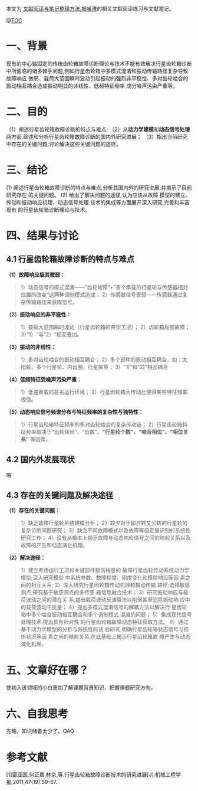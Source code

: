 本文为 [文献阅读与笔记整理方法.振噪渣](https://blog.csdn.net/qq_35427603/article/details/147962101)的相关文献阅读练习与文献笔记。  

  @[TOC](目录)
  
 # 一、背景
现有的中心轴固定的传统齿轮箱故障诊断理论与技术不能有效解决行星齿轮箱诊断中所面临的诸多棘手问题,例如行星齿轮箱中多模式混淆和振动传输路径复杂导致故障响应  微弱、载荷大范围瞬时波动引起振动的强烈非平稳性、多对齿轮啮合的振动相互耦合造成振动明显的非线性、低频特征频率  成分噪声污染严重等。
 # 二、目的
（1）阐述行星齿轮箱故障诊断的特点与难点;
（2）从**动力学建模**和**动态信号处理**两方面,综述和分析行星齿轮箱故障诊断的国内外研究进展；
（3）指出当前研究中存在的关键问题;讨论解决这些关键问题的途径。
 # 三、结论
 (1) 阐述行星齿轮箱故障诊断的特点与难点,分析其国内外的研究进展,并揭示了目前研究存在  的关键问题。
 (2) 给出了解决问题的途径,认为应该从故障  模型的建立、传动和振动响应机理、动态信号处理  技术的集成等方面展开深入研究,完善和丰富现有  的行星齿轮箱诊断理论与技术。
 # 四、结果与讨论
 ## 4.1 行星齿轮箱故障诊断的特点与难点  
 **（1）故障响应极其微弱：**
>1）动态信号的模式混淆——”齿轮故障“+”多个承载的行星轮与传感器相对位置的改变“这两种调制模式造成；
 2）传感器信号衰弱——传感器通过复杂传输路径来获取信号。

   **（2）振动响应的非平稳性：**
>1）载荷大范围瞬时波动（行星齿轮箱的典型工况）；
2）齿轮箱局部故障；
3）”1）“与”2）“相互叠加。

**（3）振动的非线性：**
>1）多对齿轮啮合的振动相互耦合；
2）多个部件的振动相互耦合，如：太阳轮、多个行星轮、内齿圈、行星架等；
3）"1)"和"2)"相互耦合

**（4）低频特征受噪声污染严重：**
>1）低速重载的恶劣运行环境；
2）行星齿轮箱大传动比使得某些特征频率极低。

**（5）动态响应信号频谱分布与特征频率的复杂性与独特性：**
>1）行星齿轮箱特征频率的多对齿轮啮合的复杂传动链；
2）行星齿轮箱特征频率取决于“齿轮转频”、“齿数”、**“行星轮个数”、“啮合相位”、“相位关系”** 等因素。
##  4.2  国内外发展现状
略
## 4.3 存在的关键问题及解决途径
**（1）存在的关键问题：**
>1）缺乏故障行星轮系统建模分析；
2）较少对于即自转又公转的行星轮的复杂诊断问题研究；
3）缺乏不同故障模式以及故障等级定量识别的系统性研究工作；
4）没有从根本上揭示故障与动态响应信号之间的映射关系以及故障的产生和动态演化机理。

**（2）解决途径：**
>1）建立考虑运行工况和关键部件损伤程度的 故障行星齿轮传动系统动力学模型;深入研究模型 中系统参数、故障程度、刚度变化和模型响应等因 素之间的相互关系;
2）深入研究行星齿轮箱传动机理和振动传输 路径;选择敏感测点;研究基于敏感测点的多传感 器信息融合技术；
3）研究振动响应与载荷波动之间的潜在关 系,提出载荷波动反演算法以削弱甚至消除振动响 应中的载荷波动干扰量；
4）提出多模式混淆信号的解耦方法以解决行 星齿轮箱中多个啮合振动相互耦合和多个调制模式 混淆的问题；
5）集成现代信号处理技术,提出具有针对性 的行星齿轮箱故障动态特征获取方法。
6）通过基于动力学模型的分析与系统性的试 验研究,明确行星齿轮箱状态信号与损伤状况等因 素之间的映射关系,在此基础上揭示行星齿轮箱故 障产生与动态演化机理。
 #  五、文章好在哪？
 使初入该领域的小白更加了解课题背景知识、把握课题研究方向。
 #  六、自我思考
先略，知识储备太少了。QAQ

# 参考文献
[1]雷亚国,何正嘉,林京,等.行星齿轮箱故障诊断技术的研究进展[J].机械工程学报,2011,47(19):59-67.






